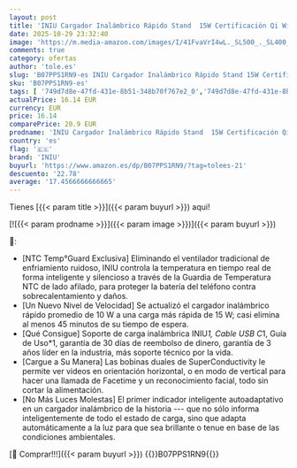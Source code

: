 ```yaml
---
layout: post
title: 'INIU Cargador Inalámbrico Rápido Stand  15W Certificación Qi Wireless Charger Estación Phone Fast Charge Holder para iPhone 17 16 15 14 13 12 11 Pro MAX Plus Samsung Galaxy Google Pixel Xiaomi etc'
date: 2025-10-29 23:32:40
image: 'https://m.media-amazon.com/images/I/41FvaVrI4wL._SL500_._SL400_.jpg'
comments: true
category: ofertas
author: 'tole.es'
slug: 'B07PPS1RN9-es INIU Cargador Inalámbrico Rápido Stand 15W Certificación...'
sku: 'B07PPS1RN9-es'
tags: [ '749d7d8e-47fd-431e-8b51-348b70f767e2_0','749d7d8e-47fd-431e-8b51-348b70f767e2_6901','749d7d8e-47fd-431e-8b51-348b70f767e2_8501','Accesorios para móviles','Arborist Merchandising Root','CML-Tech','Cargadores de móvil por inducción','Cargadores para móviles','Comunicación móvil y accesorios','Electrónica','Peripherals & Accessories','Self Service','Special Features Stores','Top Brands Tech Peripherals','Top Brands Tech Selection','iniu','iphone','🇪🇸', ]
actualPrice: 16.14 EUR
currency: EUR
price: 16.14
comparePrice: 20.9 EUR
prodname: 'INIU Cargador Inalámbrico Rápido Stand  15W Certificación Qi Wireless Charger Estación Phone Fast Charge Holder para iPhone 17 16 15 14 13 12 11 Pro MAX Plus Samsung Galaxy Google Pixel Xiaomi etc'
country: 'es'
flag: '🇪🇸'
brand: 'INIU'
buyurl: 'https://www.amazon.es/dp/B07PPS1RN9/?tag=tolees-21'
descuento: '22.78'
average: '17.4566666666665'
---
```


Tienes [{{< param title >}}]({{< param buyurl >}}) aqui!

[![{{< param prodname >}}]({{< param image >}})]({{< param buyurl >}})

🔎:

- [NTC Temp°Guard Exclusiva] Eliminando el ventilador tradicional de enfriamiento ruidoso, INIU controla la temperatura en tiempo real de forma inteligente y silencioso a través de la Guardia de Temperatura NTC de lado afilado, para proteger la batería del teléfono contra sobrecalentamiento y daños.
- [Un Nuevo Nivel de Velocidad] Se actualizó el cargador inalámbrico rápido promedio de 10 W a una carga más rápida de 15 W; casi elimina al menos 45 minutos de su tiempo de espera.
- [Qué Consigue] Soporte de carga inalámbrica INIU*1, Cable USB C*1, Guía de Uso*1, garantía de 30 días de reembolso de dinero, garantía de 3 años líder en la industria, más soporte técnico por la vida.
- [Cargue a Su Manera] Las bobinas duales de SuperConductivity le permite ver videos en orientación horizontal, o en modo de vertical para hacer una llamada de Facetime y un reconocimiento facial, todo sin cortar la alimentación.
- [No Más Luces Molestas] El primer indicador inteligente autoadaptativo en un cargador inalámbrico de la historia --- que no sólo informa inteligentemente de todo el estado de carga, sino que adapta automáticamente a la luz para que sea brillante o tenue en base de las condiciones ambientales.

[🛒 Comprar!!!]({{< param buyurl >}})
{{<world>}}B07PPS1RN9{{</world>}}
